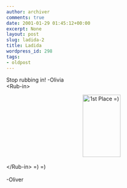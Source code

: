 ```yaml
---
author: archiver
comments: true
date: 2001-01-29 01:45:12+00:00
excerpt: None
layout: post
slug: ladida-2
title: Ladida
wordpress_id: 298
tags:
- oldpost
---
```


Stop rubbing in! -Olivia<br />&lt;Rub-in&gt;<br /><center><img src="http://www.oliverweb.com/stuff/firstbig.gif" width=100 height=165 alt="1st Place =)"></center><br />&lt;/Rub-in&gt; =) =)<br /><br />-Oliver